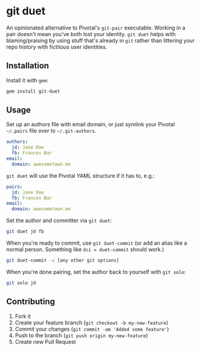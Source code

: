 # git duet

An opinionated alternative to Pivotal's `git-pair` executable.  Working
in a pair doesn't mean you've both lost your identity.  `git duet` helps
with blaming/praising by using stuff that's already in `git` rather than
littering your repo history with fictitous user identities.

## Installation

Install it with `gem`:

~~~~~ bash
gem install git-duet
~~~~~

## Usage

Set up an authors file with email domain, or just symlink your Pivotal
`~/.pairs` file over to `~/.git-authors`.

~~~~~ yaml
authors:
  jd: Jane Doe
  fb: Frances Bar
email:
  domain: awesometown.me
~~~~~

`git duet` will use the Pivotal YAML structure if it has to, e.g.:

~~~~~ yaml
pairs:
  jd: Jane Doe
  fb: Frances Bar
email:
  domain: awesometown.me
~~~~~

Set the author and committer via `git duet`:

~~~~~ bash
git duet jd fb
~~~~~

When you're ready to commit, use `git duet-commit` (or add an alias like
a normal person.  Something like `dci = duet-commit` should work.)

~~~~~ bash
git duet-commit -v [any other git options]
~~~~~

When you're done pairing, set the author back to yourself with `git solo`:

~~~~~ bash
git solo jd
~~~~~

## Contributing

1. Fork it
2. Create your feature branch (`git checkout -b my-new-feature`)
3. Commit your changes (`git commit -am 'Added some feature'`)
4. Push to the branch (`git push origin my-new-feature`)
5. Create new Pull Request
